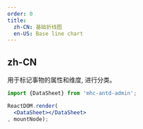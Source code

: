 ```yaml
---
order: 0
title:
  zh-CN: 基础折线图
  en-US: Base line chart
---
```


## zh-CN

用于标记事物的属性和维度,
进行分类。

````jsx
import {DataSheet} from 'mhc-antd-admin';

ReactDOM.render(
  <DataSheet></DataSheet>
, mountNode);
````
